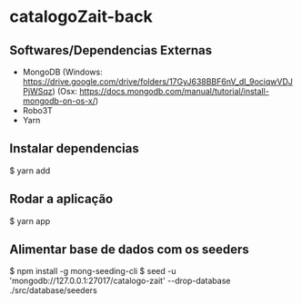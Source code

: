 # catalogoZait-back

## Softwares/Dependencias Externas
- MongoDB (Windows: https://drive.google.com/drive/folders/17GyJ638BBF6nV_dI_9ociqwVDJPjWSqz) (Osx: https://docs.mongodb.com/manual/tutorial/install-mongodb-on-os-x/)
- Robo3T
- Yarn


## Instalar dependencias
$ yarn add


## Rodar a aplicação
$ yarn app


## Alimentar base de dados com os seeders
$ npm install -g mong-seeding-cli
$ seed -u 'mongodb://127.0.0.1:27017/catalogo-zait' --drop-database ./src/database/seeders 
